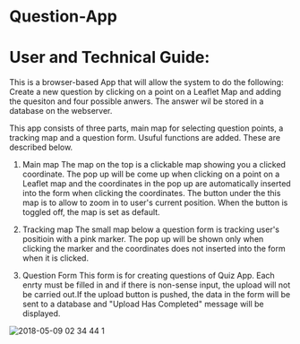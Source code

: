 # Question-App
# User and Technical Guide:
  This is a browser-based App that will allow the system to do the following:
  Create a new question by clicking on a point on a Leaflet Map and adding the quesiton and four possible anwers. The answer wil be stored in a database on the webserver.
  
  This app consists of three parts, main map for selecting question points, a tracking map and a question form. Usuful functions are added. These are described below.
  
  1. Main map
    The map on the top is a clickable map showing you a clicked coordinate. The pop up will be come up when clicking on a point on a Leaflet map and the coordinates in the pop up are automatically inserted into the form when clicking the coordinates.
    The button under the this map is to allow to zoom in to user's current position. When the button is toggled off, the map is set as default. 
    
  2. Tracking map
    The small map below a question form is tracking user's positioin with a pink marker. The pop up will be shown only when clicking the marker and the coordinates does not inserted into the form when it is clicked.
    
  3. Question Form
    This form is for creating questions of Quiz App. Each enrty must be filled in and if there is non-sense input, the upload will not be carried out.If the upload button is pushed, the data in the form will be sent to a database and "Upload Has Completed" message will be displayed.
   
  
![2018-05-09 02 34 44 1](https://user-images.githubusercontent.com/35526637/39791530-0fac2238-5334-11e8-934a-2e52acad99c1.png)
